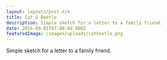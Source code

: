 ```yaml
---
layout: layouts/post.njk
title: Cat & Beetle
description: Simple sketch for a letter to a family friend.
date: 2016-09-01T07:00:00.000Z
featuredImage: /images/uploads/catbeetle.png
---
```

Simple sketch for a letter to a family friend.